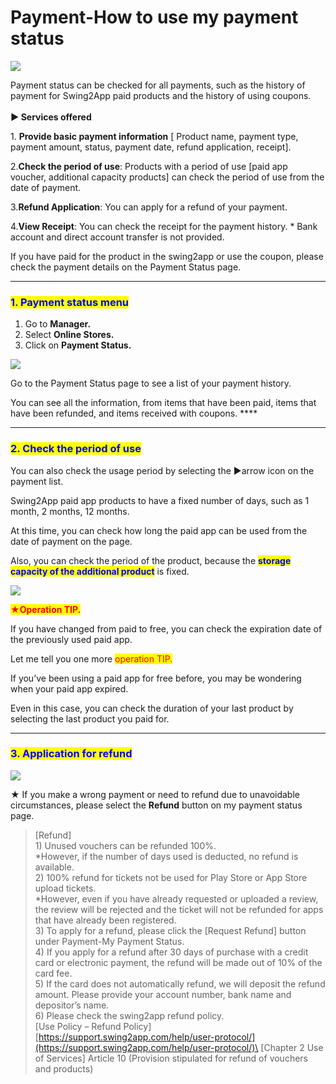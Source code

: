 # Payment-How to use my payment status

![](https://support.swing2app.com/wp-content/uploads/2018/10/ps1.png)

Payment status can be checked for all payments, such as the history of payment for Swing2App paid products and the history of using coupons.\
&#x20;\
**▶ Services offered**

1\. **Provide basic payment information** \[ Product name, payment type, payment amount, status, payment date, refund application, receipt].

2.**Check the period of use**: Products with a period of use \[paid app voucher, additional capacity products] can check the period of use from the date of payment.

3.**Refund Application**: You can apply for a refund of your payment.

4.**View Receipt**: You can check the receipt for the payment history. \* Bank account and direct account transfer is not provided.

If you have paid for the product in the swing2app or use the coupon, please check the payment details on the Payment Status page.

***

### <mark style="color:blue;">**1. Payment status menu**</mark>

1. Go to **Manager.**
2. Select **Online Stores.**
3. Click on **Payment Status.**

![](https://support.swing2app.com/wp-content/uploads/2018/10/payment1.png)

Go to the Payment Status page to see a list of your payment history.

You can see all the information, from items that have been paid, items that have been refunded, and items received with coupons. ****&#x20;

***

### <mark style="color:blue;">**2. Check the period of use**</mark>

You can also check the usage period by selecting the ▶arrow icon on the payment list.

Swing2App paid app products to have a fixed number of days, such as 1 month, 2 months, 12 months.

At this time, you can check how long the paid app can be used from the date of payment on the page.

Also, you can check the period of the product, because the <mark style="color:blue;">**storage capacity of the additional product**</mark> is fixed.&#x20;

![](https://support.swing2app.com/wp-content/uploads/2018/10/payment2.png)

<mark style="color:red;">**★Operation TIP.**</mark>

If you have changed from paid to free, you can check the expiration date of the previously used paid app.

Let me tell you one more <mark style="color:red;">operation TIP.</mark>

If you’ve been using a paid app for free before, you may be wondering when your paid app expired.

Even in this case, you can check the duration of your last product by selecting the last product you paid for.

***

### <mark style="color:blue;">**3. Application for refund**</mark>

![](https://support.swing2app.com/wp-content/uploads/2018/10/refund.png)

★ If you make a wrong payment or need to refund due to unavoidable circumstances, please select the **Refund** button on my payment status page.&#x20;

> \[Refund]\
> 1\) Unused vouchers can be refunded 100%.\
> \*However, if the number of days used is deducted, no refund is available.\
> 2\) 100% refund for tickets not be used for Play Store or App Store upload tickets.\
> \*However, even if you have already requested or uploaded a review, the review will be rejected and the ticket will not be refunded for apps that have already been registered.\
> 3\) To apply for a refund, please click the \[Request Refund] button under Payment-My Payment Status.\
> 4\) If you apply for a refund after 30 days of purchase with a credit card or electronic payment, the refund will be made out of 10% of the card fee.\
> 5\) If the card does not automatically refund, we will deposit the refund amount. Please provide your account number, bank name and depositor’s name.\
> 6\) Please check the swing2app refund policy.\
> \[Use Policy – Refund Policy]  [https://support.swing2app.com/help/user-protocol/](https://support.swing2app.com/help/user-protocol/)\
> \[Chapter 2 Use of Services] Article 10 (Provision stipulated for refund of vouchers and products)
